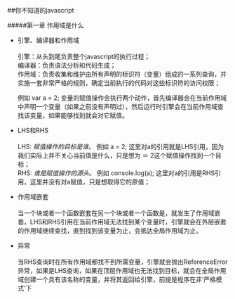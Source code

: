 ##你不知道的javascript

#####第一章 作用域是什么

+  引擎、编译器和作用域  <br><br>
   引擎：从头到尾负责整个javascript的执行过程；<br>
   编译器：负责语法分析和代码生成； <br>
   作用域：负责收集和维护由所有声明的标识符（变量）组成的一系列查询，并实施一套非常严格的规则，确定当前执行的代码对这些标识符的访问权限；<br>
   
   例如 var a = 2; 变量的赋值操作会执行两个动作，首先编译器会在当前作用域中声明一个变量（如果之前没有声明过），然后运行时引擎会在当前作用域查找该变量，如果能够找到就会对它赋值。
   
+  LHS和RHS <br><br>
   LHS: *赋值操作的目标是谁。* 例如 a = 2; 这里对a的引用就是LHS引用，因为我们实际上并不关心当前值是什么，只是想为 ＝ 2这个赋值操作找到一个目标；<br>
   RHS: *谁是赋值操作的源头。* 例如 console.log(a);  这里对a的引用是RHS引用，这里并没有对a赋值，只是想取得它的原值；<br>
   
+ 作用域嵌套 <br><br>
   当一个块或者一个函数嵌套在另一个块或者一个函数是，就发生了作用域嵌套，LHS和RHS引用在当前作用域无法找到某个变量时，引擎就会在外层嵌套的作用域继续查找，直到找到该变量为止，会抵达全局作用域为止。<br>

+  异常  <br><br>
   当RHS查询时在所有作用域都找不到所需变量，引擎就会抛出ReferenceError异常，如果是LHS查询，如果在顶层作用域也无法找到目标，就会在全局作用域创建一个具有该名称的变量，并将其返回给引擎，前提是程序在非‘严格模式’下
   
   
   
   



